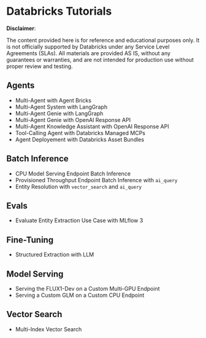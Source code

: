# Databricks Tutorials

**Disclaimer**:

The content provided here is for reference and educational purposes only.
It is not officially supported by Databricks under any Service Level Agreements (SLAs).
All materials are provided AS IS, without any guarantees or warranties, and are not intended for production use without proper review and testing.

## Agents

* Multi-Agent with Agent Bricks
* Multi-Agent System with LangGraph
* Multi-Agent Genie with LangGraph
* Multi-Agent Genie with OpenAI Response API
* Multi-Agent Knowledge Assistant with OpenAI Response API
* Tool-Calling Agent with Databricks Managed MCPs
* Agent Deployement with Databricks Asset Bundles

## Batch Inference

* CPU Model Serving Endpoint Batch Inference
* Provisioned Throughput Endpoint Batch Inference with `ai_query`
* Entity Resolution with `vector_search` and `ai_query`

## Evals

* Evaluate Entity Extraction Use Case with MLflow 3

## Fine-Tuning

* Structured Extraction with LLM

## Model Serving

* Serving the FLUX1-Dev on a Custom Multi-GPU Endpoint
* Serving a Custom GLM on a Custom CPU Endpoint

## Vector Search

* Multi-Index Vector Search
